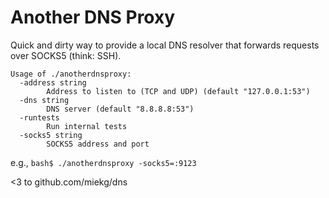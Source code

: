 Another DNS Proxy
=================

Quick and dirty way to provide a local DNS resolver that forwards requests over SOCKS5 (think: SSH).
```
Usage of ./anotherdnsproxy:
  -address string
    	Address to listen to (TCP and UDP) (default "127.0.0.1:53")
  -dns string
    	DNS server (default "8.8.8.8:53")
  -runtests
    	Run internal tests
  -socks5 string
    	SOCKS5 address and port
```
e.g.,
```bash$ ./anotherdnsproxy -socks5=:9123```

<3 to github.com/miekg/dns
